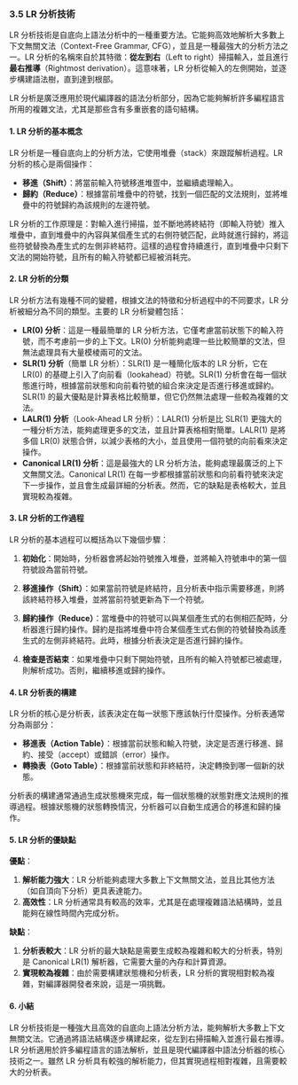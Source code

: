 ### 3.5 LR 分析技術

LR 分析技術是自底向上語法分析中的一種重要方法。它能夠高效地解析大多數上下文無關文法（Context-Free Grammar, CFG），並且是一種最強大的分析方法之一。LR 分析的名稱來自於其特徵：**從左到右**（Left to right）掃描輸入，並且進行**最右推導**（Rightmost derivation）。這意味著，LR 分析從輸入的左側開始，並逐步構建語法樹，直到達到根部。

LR 分析是廣泛應用於現代編譯器的語法分析部分，因為它能夠解析許多編程語言所用的複雜文法，尤其是那些含有多重嵌套的語句結構。

#### 1. LR 分析的基本概念

LR 分析是一種自底向上的分析方法，它使用堆疊（stack）來跟蹤解析過程。LR 分析的核心是兩個操作：
- **移進（Shift）**：將當前輸入符號移進堆疍中，並繼續處理輸入。
- **歸約（Reduce）**：根據當前堆疊中的符號，找到一個匹配的文法規則，並將堆疊中的符號歸約為該規則的左邊符號。

LR 分析的工作原理是：對輸入進行掃描，並不斷地將終結符（即輸入符號）推入堆疊中，直到堆疊中的內容與某個產生式的右側符號匹配，此時就進行歸約，將這些符號替換為產生式的左側非終結符。這樣的過程會持續進行，直到堆疊中只剩下文法的開始符號，且所有的輸入符號都已經被消耗完。

#### 2. LR 分析的分類

LR 分析方法有幾種不同的變體，根據文法的特徵和分析過程中的不同要求，LR 分析被細分為不同的類型。主要的 LR 分析變體包括：
- **LR(0) 分析**：這是一種最簡單的 LR 分析方法，它僅考慮當前狀態下的輸入符號，而不考慮前一步的上下文。LR(0) 分析能夠處理一些比較簡單的文法，但無法處理具有大量模棱兩可的文法。
- **SLR(1) 分析**（簡單 LR 分析）：SLR(1) 是一種簡化版本的 LR 分析，它在 LR(0) 的基礎上引入了向前看（lookahead）符號。SLR(1) 分析會在每一個狀態進行時，根據當前狀態和向前看符號的組合來決定是否進行移進或歸約。SLR(1) 的最大優點是計算表格比較簡單，但它仍然無法處理一些較為複雜的文法。
- **LALR(1) 分析**（Look-Ahead LR 分析）：LALR(1) 分析是比 SLR(1) 更強大的一種分析方法，能夠處理更多的文法，並且計算表格相對簡單。LALR(1) 是將多個 LR(0) 狀態合併，以減少表格的大小，並且使用一個符號的向前看來決定操作。
- **Canonical LR(1) 分析**：這是最強大的 LR 分析方法，能夠處理最廣泛的上下文無關文法。Canonical LR(1) 在每一步都根據當前狀態和向前看符號來決定下一步操作，並且會生成最詳細的分析表。然而，它的缺點是表格較大，並且實現較為複雜。

#### 3. LR 分析的工作過程

LR 分析的基本過程可以概括為以下幾個步驟：

1. **初始化**：開始時，分析器會將起始符號推入堆疊，並將輸入符號串中的第一個符號設為當前符號。

2. **移進操作（Shift）**：如果當前符號是終結符，且分析表中指示需要移進，則將該終結符移入堆疊，並將當前符號更新為下一个符號。

3. **歸約操作（Reduce）**：當堆疊中的符號可以與某個產生式的右側相匹配時，分析器進行歸約操作。歸約是指將堆疊中符合某個產生式右側的符號替換為該產生式的左側非終結符。此時，根據分析表決定是否進行歸約操作。

4. **檢查是否結束**：如果堆疊中只剩下開始符號，且所有的輸入符號都已被處理，則解析成功。否則，繼續移進或歸約操作。

#### 4. LR 分析表的構建

LR 分析的核心是分析表，該表決定在每一狀態下應該執行什麼操作。分析表通常分為兩部分：
- **移進表（Action Table）**：根據當前狀態和輸入符號，決定是否進行移進、歸約、接受（accept）或錯誤（error）操作。
- **轉換表（Goto Table）**：根據當前狀態和非終結符，決定轉換到哪一個新的狀態。

分析表的構建通常通過生成狀態機來完成，每一個狀態機的狀態對應文法規則的推導過程。根據狀態機的狀態轉換情況，分析器可以自動生成適合的移進和歸約操作。

#### 5. LR 分析的優缺點

**優點**：
1. **解析能力強大**：LR 分析能夠處理大多數上下文無關文法，並且比其他方法（如自頂向下分析）更具表達能力。
2. **高效性**：LR 分析通常具有較高的效率，尤其是在處理複雜語法結構時，並且能夠在線性時間內完成分析。

**缺點**：
1. **分析表較大**：LR 分析的最大缺點是需要生成較為複雜和較大的分析表，特別是 Canonical LR(1) 解析器，它需要大量的內存和計算資源。
2. **實現較為複雜**：由於需要構建狀態機和分析表，LR 分析的實現相對較為複雜，對編譯器開發者來說，這是一項挑戰。

#### 6. 小結

LR 分析技術是一種強大且高效的自底向上語法分析方法，能夠解析大多數上下文無關文法。它通過將語法結構逐步構建起來，從左到右掃描輸入並進行最右推導。LR 分析適用於許多編程語言的語法解析，並且是現代編譯器中語法分析器的核心技術之一。雖然 LR 分析具有較強的解析能力，但其實現過程相對複雜，且需要較大的分析表。